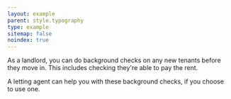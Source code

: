 ```yaml
---
layout: example
parent: style.typography
type: example
sitemap: false
noindex: true
---
```


<p>As a landlord, you can do background checks on any new tenants before they move in. This includes checking they're able to pay the rent.</p>

<p>A letting agent can help you with these background checks, if you choose to use one.</p>
